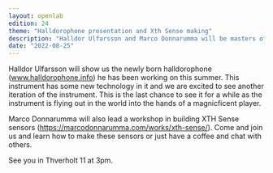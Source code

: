 ```yaml
---
layout: openlab
edition: 24
theme: "Halldorophone presentation and Xth Sense making"
description: "Halldor Ulfarsson and Marco Donnarumma will be masters of ceremony"
date: "2022-08-25"
---
```


Halldor Ulfarsson will show us the newly born halldorophone (www.halldorophone.info) he has been working on this summer. This instrument has some new technology in it and we are excited to see another iteration of the instrument. This is the last chance to see it for a while as the instrument is flying out in the world into the hands of a magnicficent player. 

Marco Donnarumma will also lead a workshop in building XTH Sense sensors (https://marcodonnarumma.com/works/xth-sense/). Come and join us and learn how to make these sensors or just have a coffee and chat with others.

See you in Thverholt 11 at 3pm.
